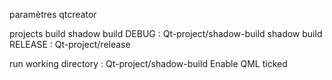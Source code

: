 paramètres qtcreator

projects
build
shadow build DEBUG   : Qt-project/shadow-build
shadow build RELEASE : Qt-project/release

run
working directory : Qt-project/shadow-build
Enable QML ticked

